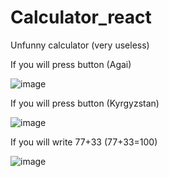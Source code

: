 # Calculator_react
Unfunny calculator (very useless)

If you will press button (Agai)

![image](https://user-images.githubusercontent.com/63843401/207327089-9990cae4-c7a0-43b9-8a29-cb7752a20a55.png)

If you will press button (Kyrgyzstan)

![image](https://user-images.githubusercontent.com/63843401/207327163-30ca7725-341e-47e0-8c09-77fb3cf7e372.png)

If you will write 77+33 (77+33=100)

![image](https://user-images.githubusercontent.com/63843401/207327417-278ae284-e464-45db-b7a6-f64a8adeb9c9.png)


